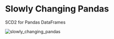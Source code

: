 # Slowly Changing Pandas
SCD2 for Pandas DataFrames

![slowly_changing_pandas](https://github.com/AdriaanV/slowly_changing_pandas/assets/3527270/faca0671-c344-434f-b318-ef13ab2621ed)
